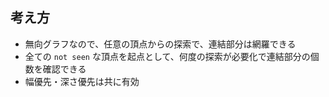 ## 考え方
- 無向グラフなので、任意の頂点からの探索で、連結部分は網羅できる
- 全ての `not seen` な頂点を起点として、何度の探索が必要化で連結部分の個数を確認できる
- 幅優先・深さ優先は共に有効
